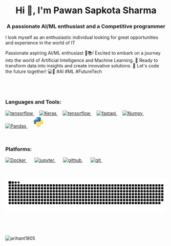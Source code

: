 <h1 align="center">Hi 👋, I'm Pawan Sapkota Sharma</h1>
<h3 align="center">A passionate AI/ML enthusiast and a Competitive programmer</h3>
I look myself as an enthusiastic individual looking for great opportunities and experience in the world of IT

Passionate aspiring AI/ML enthusiast 🤖📚! Excited to embark on a journey into the world of Artificial Intelligence and Machine Learning. 🚀 Ready to transform data into insights and create innovative solutions. 🤯 Let's code the future together! 💻🌟 #AI #ML #FutureTech
<br>
<br>

<br>

<h3 align="left">Languages and Tools:</h3>
<p align="left"> 
 <a href="https://www.tensorflow.org" target="_blank" rel="noreferrer"> <img src="https://editor.analyticsvidhya.com/uploads/339361_iDQvKoz7gGHc6YXqvqWWZQ.png" alt="tensorflow" height="60"/> </a> &#160 &#160 
 <a href="https://keras.io/" target="_blank" rel="noreferrer"> <img src="https://upload.wikimedia.org/wikipedia/commons/thumb/a/ae/Keras_logo.svg/360px-Keras_logo.svg.png" alt="Keras" height="60"/> </a> &#160 &#160 
 <a href="https://scikit-learn.org/stable/index.html" target="_blank" rel="noreferrer"> <img src="https://seeklogo.com/images/S/scikit-learn-logo-8766D07E2E-seeklogo.com.png" alt="tensorflow" height="55"/> </a> &#160  &#160
  <a href="https://fastapi.tiangolo.com/" target="_blank" rel="noreferrer"> <img src="https://try.direct/files/8400033b-cf2e-4fc4-ac91-45cadee082ed.svg" alt="fastapi" height="53"/> </a> &#160  &#160
 <a href="https://numpy.org/" target="_blank" rel="noreferrer"> <img src="https://numpy.org/images/logo.svg" alt="Numpy" width="50" height="50"/> </a> &#160 
 <a href="https://pandas.pydata.org/" target="_blank" rel="noreferrer"> <img src="https://upload.wikimedia.org/wikipedia/commons/thumb/2/22/Pandas_mark.svg/1200px-Pandas_mark.svg.png" alt="Pandas" height="47"/> </a>  &#160 &#160 
 <a href="https://www.python.org" target="_blank" rel="noreferrer"> <img src="https://raw.githubusercontent.com/devicons/devicon/master/icons/python/python-original.svg" alt="python" width="37" height="37"/> </a> </p>
<br>

<h3 align="left">Platforms:</h3>
<p align="left"> 
 <a href="https://www.docker.com/" target="_blank" rel="noreferrer"> <img src="https://www.svgrepo.com/show/331370/docker.svg" alt="Docker" height="50"/> </a> &#160 &#160  &#160 
 <a href="https://jupyter.org/" target="_blank" rel="noreferrer"> <img src="https://seeklogo.com/images/J/jupyter-logo-A91705F539-seeklogo.com.png" alt="jupyter" height="50"/> </a> &#160  &#160  &#160  
<a href="https://github.com/" target="_blank" rel="noreferrer"> <img src="https://upload.wikimedia.org/wikipedia/commons/thumb/c/c2/GitHub_Invertocat_Logo.svg/1200px-GitHub_Invertocat_Logo.svg.png" alt="github" height="50"/> </a> &#160  &#160  &#160  
<a href="https://www.git-scm.com/" target="_blank" rel="noreferrer"> <img src="https://avatars.githubusercontent.com/u/18133?s=280&v=4" alt="git" height="50"/> </a> &#160  &#160  &#160  
</p>

 
 <br><br>
<picture>
  <source
    media="(prefers-color-scheme: dark)"
    srcset="https://raw.githubusercontent.com/platane/snk/output/github-contribution-grid-snake-dark.svg"
  />
  <source
    media="(prefers-color-scheme: light)"
    srcset="https://raw.githubusercontent.com/platane/snk/output/github-contribution-grid-snake.svg"
  />
  <img
    alt="github contribution grid snake animation"
    src="https://raw.githubusercontent.com/platane/snk/output/github-contribution-grid-snake.svg"
  />
</picture>
 <br><br><br><br>
<p><img align="center" src="https://github-readme-stats.vercel.app/api/top-langs?username=arihant1805&show_icons=true&locale=en&layout=compact" alt="arihant1805" /></p>
